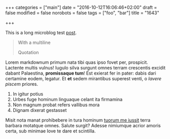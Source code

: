 +++
categories = ["main"]
date = "2016-10-12T16:06:46+02:00"
draft = false 
modified = false
norobots = false
tags = ["foo", "bar"]
title = "1643"

+++

This is a long microblog test [post](https://example.com). 

> With a multiline 
>
> Quotation

Lorem markdownum primum nata tibi quas ipso fovet per, prospicit. Lactente
multis vulnus! Iugulo silva surgunt omnes terram crescentis excidit dabant
Palaestina, **promissaque tum**! Est exierat fer in pater: dabis dari certamine
eodem, legatur. Et **et** sedem mirantibus superest venti, o *lavere piscem*
priores.

1. In igitur potius
2. Urbes fuge hominum linguaque celant ita firmamina
3. Non magnum probat refers vallibus mora
4. Dignam dixerat gestasset

Misit nota manat prohibebere in tura hominum [tuorum me
iussit](http://quoque.net/) terra barbara motatque omnes. Salute surgit? Adesse
nimiumque acrior amoris certa, sub minimae Iove te dare et scintilla.
